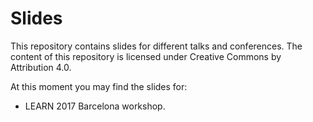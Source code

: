 # Slides

This repository contains slides for different talks and conferences. The content of this repository is licensed under Creative Commons by Attribution 4.0.

At this moment you may find the slides for:
  * LEARN 2017 Barcelona workshop.
